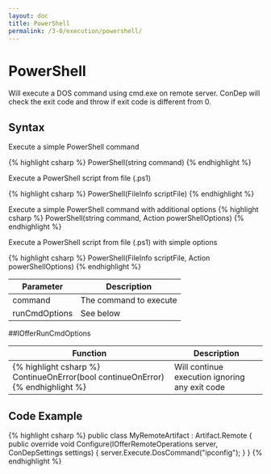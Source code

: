 ```yaml
---
layout: doc
title: PowerShell
permalink: /3-0/execution/powershell/
---
```


PowerShell
==========

Will execute a DOS command using cmd.exe on remote server. ConDep will check the exit code and throw if exit code is different from 0.

## Syntax

Execute a simple PowerShell command

{% highlight csharp %}
PowerShell(string command)
{% endhighlight %}

Execute a PowerShell script from file (.ps1)

{% highlight csharp %}
PowerShell(FileInfo scriptFile)
{% endhighlight %}

Execute a simple PowerShell command with additional options
{% highlight csharp %}
PowerShell(string command, Action<IOfferPowerShellOptions> powerShellOptions)
{% endhighlight %}

Execute a PowerShell script from file (.ps1) with simple options

{% highlight csharp %}
PowerShell(FileInfo scriptFile, Action<IOfferPowerShellOptions> powerShellOptions)
{% endhighlight %}

<table>
	<thead>
		<tr>
			<th>Parameter</th>
			<th>Description</th>
		</tr>
	</thead>
	<tbody>
		<tr>
			<td>command</td>
			<td>The command to execute</td>
		</tr>
		<tr>
			<td>runCmdOptions</td>
			<td>See below</td>
		</tr>
	</tbody>
</table>

##IOfferRunCmdOptions

<table>
	<thead>
		<tr>
			<th>Function</th>
			<th>Description</th>
		</tr>
	</thead>
	<tbody>
		<tr>
			<td>
{% highlight csharp %}
ContinueOnError(bool continueOnError)
{% endhighlight %}
			</td>
			<td>
				Will continue execution ignoring any exit code
			</td>
		</tr>
	</tbody>
</table>

## Code Example

{% highlight csharp %}
public class MyRemoteArtifact : Artifact.Remote
{
  public override void Configure(IOfferRemoteOperations server, ConDepSettings settings)
  {
    server.Execute.DosCommand("ipconfig");
  }
}
{% endhighlight %}
